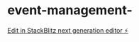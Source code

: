 # event-management-

[Edit in StackBlitz next generation editor ⚡️](https://stackblitz.com/~/github.com/2021B1531196/event-management-)